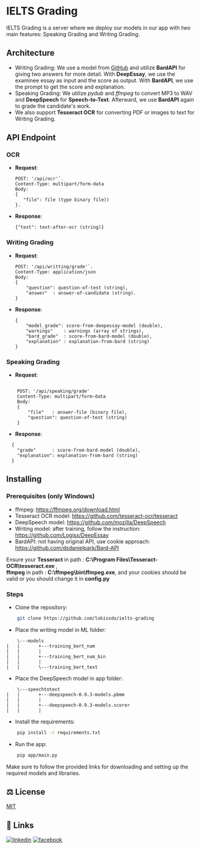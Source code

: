 # IELTS Grading

IELTS Grading is a server where we deploy our models in our app with two main features: Speaking Grading and Writing Grading.

## Architecture

- Writing Grading: We use a model from [GitHub](https://github.com/Logisx/DeepEssay) and utilize __BardAPI__ for giving two answers for more detail. With __DeepEssay__, we use the examinee essay as input and the score as output. With __BardAPI__, we use the prompt to get the score and explanation.
- Speaking Grading: We utilize _pydub_ and _ffmpeg_ to convert MP3 to WAV and __DeepSpeech__ for __Speech-to-Text__. Afterward, we use __BardAPI__ again to grade the candidate's work.
- We also support __Tesseract OCR__ for converting PDF or images to text for Writing Grading.

## API Endpoint

### OCR

- __Request__: 
    ```
    POST: '/api/ocr'`.  
    Content-Type: multipart/form-data
    Body:
   {
       "file": file (type binary file))
    }. 
    ```
- __Response__: 
    ```
    {"text": text-after-ocr (string)}
    ```

### Writing Grading

- __Request__: 
    ```
    POST: '/api/writting/grade'`. 
    Content-Type: application/json
    Body:
    {
        "question": question-of-test (string),
        "answer"  : answer-of-candidate (string).
    }
    ```

- __Response__: 
    ```
    {
        "model_grade": score-from-deepessay-model (double),
        "warnings"    : warnings (array of strings), 
        "bard_grade"  : score-from-bard-model (double), 
        "explanation" : explanation-from-bard (string)
    }
    ```
### Speaking Grading

- __Request__: 
```

    POST: '/api/speaking/grade' 
    Content-Type: multipart/form-data
    Body: 
    {
        "file"   : answer-file (binary file), 
        "question": question-of-test (string)
    } 
 ```
- __Response__: 
```
  {
    "grade"      : score-from-bard-model (double), 
    "explanation": explanation-from-bard (string)
  }
```
##  Installing 

### Prerequisites (only Windows)

- ffmpeg: https://ffmpeg.org/download.html
- Tesseract OCR model: https://github.com/tesseract-ocr/tesseract
- DeepSpeech model: https://github.com/mozilla/DeepSpeech
- Writing model: after training, follow the instruction: https://github.com/Logisx/DeepEssay
- BardAPI: not having original API, use cookie approach: https://github.com/dsdanielpark/Bard-API


Ensure your **Tesseract** in path : 
    **C:\Program Files\Tesseract-OCR\tesseract.exe**
      ,  
  **ffmpeg** in path : **C:\ffmpeg\bin\ffmpeg.exe**, and your cookies should be valid or you should change it in **config.py**
### Steps

- Clone the repository: 

```bash
    git clone https://github.com/lokissdo/ielts-grading
```

- Place the writing model in ML folder:

```
	\---models
|   |       +---training_bert_num
|   |       |
|   |       +---training_bert_num_bin
|   |       |
|   |       \---training_bert_text

```

- Place the DeepSpeech model in app folder:
```
	\---speechtotext
|   |       +---deepspeech-0.9.3-models.pbmm
|   |       |
|   |       +---deepspeech-0.9.3-models.scorer
|   |       |
```

- Install the requirements:

```bash
    pip install -r requirements.txt
```
- Run the app: 

```bash
    pip app/main.py
```



Make sure to follow the provided links for downloading and setting up the required models and libraries.


## ⚖️ License

[MIT](https://github.com/Logisx/DeepEssay/blob/main/LICENSE)


## 🔗 Links
[![linkedin](https://img.shields.io/badge/linkedin-0A66C2?style=for-the-badge&logo=linkedin&logoColor=white)](https://www.linkedin.com/in/do-khai-hung-3b5a18231/)
[![facebook](http://i.imgur.com/P3YfQoD.png)](https://www.facebook.com/hung.khai.982292/)


